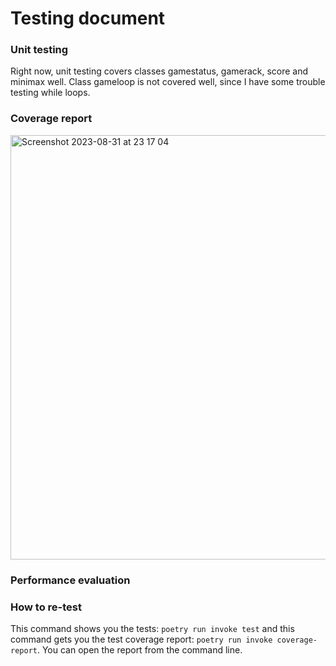# Testing document
### Unit testing
Right now, unit testing covers classes gamestatus, gamerack, score and minimax well. Class gameloop is not covered well, since I have some trouble testing while loops.

### Coverage report
<img width="679" alt="Screenshot 2023-08-31 at 23 17 04" src="https://github.com/lottapispa/connect-four-tiralabra/assets/101987621/4d360392-e91a-4a43-8cfb-6ef833503001">

### Performance evaluation


### How to re-test
This command shows you the tests: `poetry run invoke test` and this command gets you the test coverage report: `poetry run invoke coverage-report`. You can open the report from the command line.
